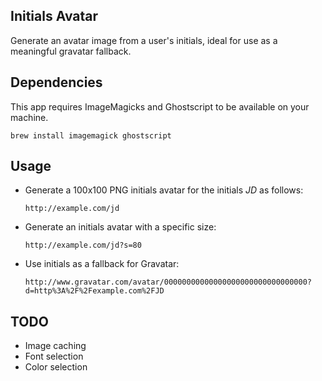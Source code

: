 Initials Avatar
---------------

Generate an avatar image from a user's initials, ideal for use as a meaningful gravatar fallback.

## Dependencies

This app requires ImageMagicks and Ghostscript to be available on your machine.

```shell
brew install imagemagick ghostscript
```

## Usage

-   Generate a 100x100 PNG initials avatar for the initials *JD* as follows:

    ```
    http://example.com/jd
    ```

-   Generate an initials avatar with a specific size:

    ```
    http://example.com/jd?s=80
    ```

-   Use initials as a fallback for Gravatar:

    ```
    http://www.gravatar.com/avatar/00000000000000000000000000000000?d=http%3A%2F%2Fexample.com%2FJD
    ```

## TODO

-   Image caching
-   Font selection
-   Color selection
